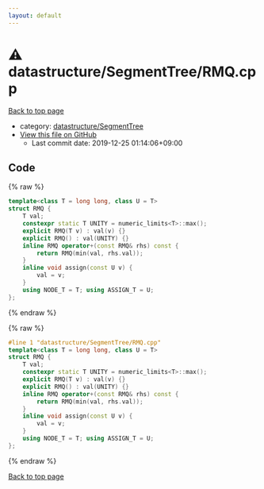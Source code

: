 ```yaml
---
layout: default
---
```


<!-- mathjax config similar to math.stackexchange -->
<script type="text/javascript" async
  src="https://cdnjs.cloudflare.com/ajax/libs/mathjax/2.7.5/MathJax.js?config=TeX-MML-AM_CHTML">
</script>
<script type="text/x-mathjax-config">
  MathJax.Hub.Config({
    TeX: { equationNumbers: { autoNumber: "AMS" }},
    tex2jax: {
      inlineMath: [ ['$','$'] ],
      processEscapes: true
    },
    "HTML-CSS": { matchFontHeight: false },
    displayAlign: "left",
    displayIndent: "2em"
  });
</script>

<script type="text/javascript" src="https://cdnjs.cloudflare.com/ajax/libs/jquery/3.4.1/jquery.min.js"></script>
<script src="https://cdn.jsdelivr.net/npm/jquery-balloon-js@1.1.2/jquery.balloon.min.js" integrity="sha256-ZEYs9VrgAeNuPvs15E39OsyOJaIkXEEt10fzxJ20+2I=" crossorigin="anonymous"></script>
<script type="text/javascript" src="../../../assets/js/copy-button.js"></script>
<link rel="stylesheet" href="../../../assets/css/copy-button.css" />


# :warning: datastructure/SegmentTree/RMQ.cpp

<a href="../../../index.html">Back to top page</a>

* category: <a href="../../../index.html#cbada5aa9c548d7605cff951f3e28eda">datastructure/SegmentTree</a>
* <a href="{{ site.github.repository_url }}/blob/master/datastructure/SegmentTree/RMQ.cpp">View this file on GitHub</a>
    - Last commit date: 2019-12-25 01:14:06+09:00




## Code

<a id="unbundled"></a>
{% raw %}
```cpp
template<class T = long long, class U = T>
struct RMQ {
	T val;
	constexpr static T UNITY = numeric_limits<T>::max();
	explicit RMQ(T v) : val(v) {}
	explicit RMQ() : val(UNITY) {}
	inline RMQ operator+(const RMQ& rhs) const {
		return RMQ(min(val, rhs.val));
	}
	inline void assign(const U v) {
		val = v;
	}
	using NODE_T = T; using ASSIGN_T = U;
};
```
{% endraw %}

<a id="bundled"></a>
{% raw %}
```cpp
#line 1 "datastructure/SegmentTree/RMQ.cpp"
template<class T = long long, class U = T>
struct RMQ {
	T val;
	constexpr static T UNITY = numeric_limits<T>::max();
	explicit RMQ(T v) : val(v) {}
	explicit RMQ() : val(UNITY) {}
	inline RMQ operator+(const RMQ& rhs) const {
		return RMQ(min(val, rhs.val));
	}
	inline void assign(const U v) {
		val = v;
	}
	using NODE_T = T; using ASSIGN_T = U;
};
```
{% endraw %}

<a href="../../../index.html">Back to top page</a>

